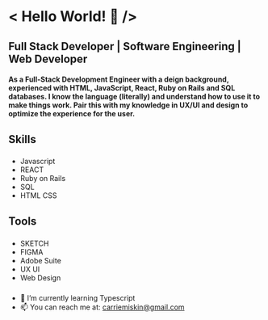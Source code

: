 # < Hello World! 👋 />

## Full Stack Developer | Software Engineering | Web Developer

#### As a Full-Stack Development Engineer with a deign background, experienced with HTML, JavaScript, React, Ruby on Rails and SQL databases. I know the language (literally) and understand how to use it to make things work. Pair this with my knowledge in UX/UI and design to optimize the experience for the user.

## Skills

###

- Javascript
- REACT
- Ruby on Rails
- SQL
- HTML CSS

## Tools

###

- SKETCH
- FIGMA
- Adobe Suite
- UX UI
- Web Design

###

- 🌱 I’m currently learning Typescript
- 📫 You can reach me at: carriemiskin@gmail.com

<!--
**cmiskin1993/cmiskin1993** is a ✨ _special_ ✨ repository because its `README.md` (this file) appears on your GitHub profile.

Here are some ideas to get you started:

- 🔭 I’m currently working on ...
- 🌱 I’m currently learning ...
- 👯 I’m looking to collaborate on ...
- 🤔 I’m looking for help with ...
- 💬 Ask me about ...
- 📫 How to reach me: ...
- 😄 Pronouns: ...
- ⚡ Fun fact: ...
-->
